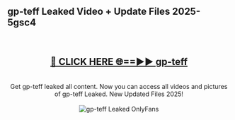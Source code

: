 <h2>gp-teff Leaked Video + Update Files 2025- 5gsc4</h2>
<br>
<div align="center">
<h2><a href="https://libra.edu.pl?gp-teff" rel="nofollow">🔴 CLICK HERE 🌐==►► gp-teff</a></h2>
<br>
Get gp-teff leaked all content. Now you can access all videos and pictures of gp-teff Leaked. New Updated Files 2025!
<br>
<br>
<a href="https://libra.edu.pl?gp-teff" rel="nofollow" data-target="animated-image.originalLink"><img src="https://i.ibb.co.com/WyWwxjT/player-gif2.gif" alt="gp-teff Leaked OnlyFans" style="max-width: 100%; display: inline-block;" data-target="animated-image.originalImage"></a>
</div>
<br>